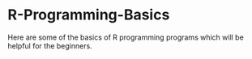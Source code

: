 # R-Programming-Basics
Here are some of the basics of R programming programs which will be helpful for the beginners.
